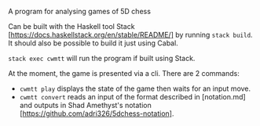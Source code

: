 A program for analysing games of 5D chess

Can be built with the Haskell tool Stack [https://docs.haskellstack.org/en/stable/README/] by running `stack build`.
It should also be possible to build it just using Cabal.

`stack exec cwmtt` will run the program if built using Stack.

At the moment, the game is presented via a cli. There are 2 commands:
- `cwmtt play` displays the state of the game then waits for an input move.
- `cwmtt convert` reads an input of the format described in [notation.md] and outputs in Shad Amethyst's notation [https://github.com/adri326/5dchess-notation].
